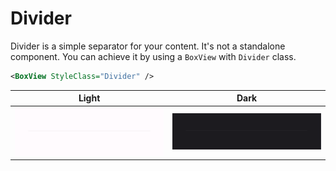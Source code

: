 # Divider
Divider is a simple separator for your content. It's not a standalone component. You can achieve it by using a `BoxView` with `Divider` class.

```xml
<BoxView StyleClass="Divider" />
```

| Light | Dark |
| --- | --- |
| ![MAUI Divider](../../images/divider-demo-android-light.png) | ![MAUI Divider](../../images/divider-demo-android-dark.png) |